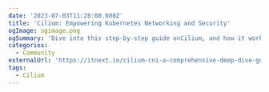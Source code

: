 ```yaml
---
date: '2023-07-03T11:28:00.000Z'
title: 'Cilium: Empowering Kubernetes Networking and Security'
ogImage: ogimage.png
ogSummary: 'Dive into this step-by-step guide onCilium, and how it works'
categories:
  - Community
externalUrl: 'https://itnext.io/cilium-cni-a-comprehensive-deep-dive-guide-for-networking-and-security-enthusiasts-588afbf72d5c'
tags:
  - Cilium
---
```

